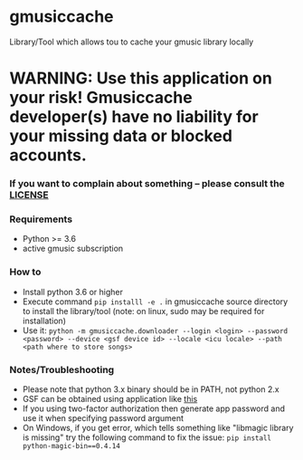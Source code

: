 # gmusiccache
Library/Tool which allows tou to cache your gmusic library locally

# WARNING: Use this application on your risk! Gmusiccache developer(s) have no liability for your missing data or blocked accounts.
### If you want to complain about something – please consult the [LICENSE](./LICENSE)

### Requirements
- Python >= 3.6
- active gmusic subscription

### How to
- Install python 3.6 or higher
- Execute command `pip installl -e .` in gmusiccache source directory
  to install the library/tool (note: on linux, sudo may be required for installation)
- Use it:
  `python -m gmusiccache.downloader --login <login> --password <password> --device <gsf device id> --locale <icu locale> --path <path where to store songs>`

### Notes/Troubleshooting
- Please note that python 3.x binary should be in PATH, not python 2.x
- GSF can be obtained using application like [this](https://play.google.com/store/apps/details?id=com.evozi.deviceid)
- If you using two-factor authorization then generate app password and use it when specifying password argument
- On Windows, if you get error, which tells something like "libmagic library is missing" try the following command to fix the issue:
  `pip install python-magic-bin==0.4.14`
  